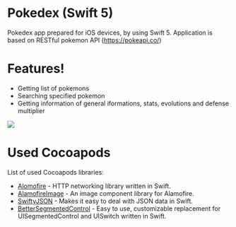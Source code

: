 # Pokedex (Swift 5)

Pokedex app prepared for iOS devices, by using Swift 5. Application is based on RESTful pokemon API (https://pokeapi.co/)

# Features!

  - Getting list of pokemons
  - Searching specified pokemon
  - Getting information of general iformations, stats, evolutions and defense multiplier

![](capture.gif)

# Used Cocoapods

List of used Cocoapods libraries:

* [Alomofire](https://github.com/Alamofire/Alamofire) - HTTP networking library written in Swift.
* [AlamofireImage](https://github.com/Alamofire/AlamofireImage) - An image component library for Alamofire.
* [SwiftyJSON](https://github.com/SwiftyJSON/SwiftyJSON) - Makes it easy to deal with JSON data in Swift.
* [BetterSegmentedControl](https://github.com/gmarm/BetterSegmentedControl) - Easy to use, customizable replacement for UISegmentedControl and UISwitch written in Swift.
